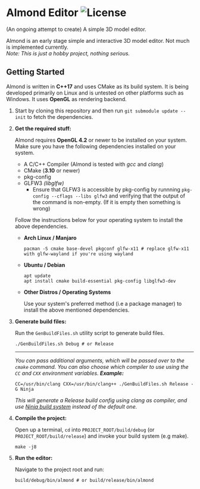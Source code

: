 # Almond Editor ![License](https://img.shields.io/github/license/enix403/Almond)

(An ongoing attempt to create) A simple 3D model editor.

Almond is an early stage simple and interactive 3D model editor. Not much is implemented currently.  
*Note: This is just a hobby project, nothing serious.*

## Getting Started

Almond is written in **C++17** and uses CMake as its build system. It is being developed primarily on Linux and is untested on other platforms such as Windows. It uses **OpenGL** as rendering backend.

1. Start by cloning this repository and then run `git submodule update --init` to fetch the dependencies.

2. **Get the required stuff:**

    Almond requires **OpenGL 4.2** or newer to be installed on your system. Make sure you have the following dependencies installed on your system.
    - A C/C++ Compiler (Almond is tested with *gcc* and *clang*)
    - CMake (**3.10** or newer)
    - pkg-config
    - GLFW3 *(libglfw)*
      - Ensure that GLFW3 is accessible by pkg-config  by runnning `pkg-config --cflags --libs glfw3` and verifying that the output of the command is non-empty. (If it is empty then something is wrong)

    Follow the instructions below for your operating system to install the above dependencies.

    - **Arch Linux / Manjaro**
    
       ```shell-script
       pacman -S cmake base-devel pkgconf glfw-x11 # replace glfw-x11 with glfw-wayland if you're using wayland
       ```

    - **Ubuntu / Debian**

       ```shell-script
       apt update
       apt install cmake build-essential pkg-config libglfw3-dev
       ```

    - **Other Distros / Operating Systems**

      Use your system's preferred method (i.e a package manager) to install the above mentioned dependencies.


3. **Generate build files:**

    Run the `GenBuildFiles.sh` utility script to generate build files.
    ```shell-script
    ./GenBuildFiles.sh Debug # or Release
    ```
    ------
    _You can pass additional arguments, which will be passed over to the `cmake` command. You can also choose which compiler to use using the `CC` and `CXX` environment variables. **Example:**_
    ```shell-script
    CC=/usr/bin/clang CXX=/usr/bin/clang++ ./GenBuildFiles.sh Release -G Ninja
    ```
    _This will generate a Release build config using clang as compiler, and use [Ninja build system][ninja-link] instead of the default one._


4. **Compile the project:**

    Open up a terminal, `cd` into `PROJECT_ROOT/build/debug` (or `PROJECT_ROOT/build/release`) and invoke your build system (e.g make).
    ```shell-script
    make -j8
    ```

5. **Run the editor:**

    Navigate to the project root and run:
    ```shell-script
    build/debug/bin/almond # or build/release/bin/almond
    ```


[ninja-link]: https://ninja-build.org
[cmake-link]: https://cmake.org/download/
